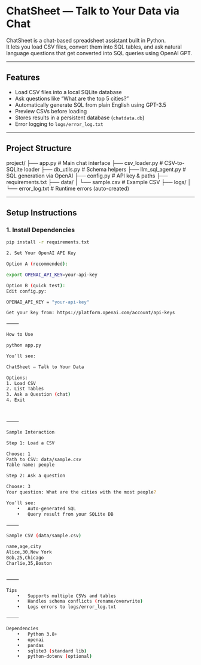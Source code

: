 # ChatSheet — Talk to Your Data via Chat

ChatSheet is a chat-based spreadsheet assistant built in Python.  
It lets you load CSV files, convert them into SQL tables, and ask natural language questions that get converted into SQL queries using OpenAI GPT.

---

##  Features

- Load CSV files into a local SQLite database
- Ask questions like “What are the top 5 cities?”
- Automatically generate SQL from plain English using GPT-3.5
- Preview CSVs before loading
- Stores results in a persistent database (`chatdata.db`)
- Error logging to `logs/error_log.txt`

---

##  Project Structure

project/
├── app.py                  # Main chat interface
├── csv_loader.py           # CSV-to-SQLite loader
├── db_utils.py             # Schema helpers
├── llm_sql_agent.py        # SQL generation via OpenAI
├── config.py               # API key & paths
├── requirements.txt
├── data/
│   └── sample.csv          # Example CSV
├── logs/
│   └── error_log.txt       # Runtime errors (auto-created)

---

## Setup Instructions

### 1. Install Dependencies

```bash
pip install -r requirements.txt

2. Set Your OpenAI API Key

Option A (recommended):

export OPENAI_API_KEY=your-api-key

Option B (quick test):
Edit config.py:

OPENAI_API_KEY = "your-api-key"

Get your key from: https://platform.openai.com/account/api-keys

⸻

How to Use

python app.py

You’ll see:

ChatSheet — Talk to Your Data

Options:
1. Load CSV
2. List Tables
3. Ask a Question (chat)
4. Exit



⸻

Sample Interaction

Step 1: Load a CSV

Choose: 1
Path to CSV: data/sample.csv
Table name: people

Step 2: Ask a question

Choose: 3
Your question: What are the cities with the most people?

You’ll see:
	•	Auto-generated SQL
	•	Query result from your SQLite DB

⸻

Sample CSV (data/sample.csv)

name,age,city
Alice,30,New York
Bob,25,Chicago
Charlie,35,Boston


⸻

Tips
	•	Supports multiple CSVs and tables
	•	Handles schema conflicts (rename/overwrite)
	•	Logs errors to logs/error_log.txt

⸻

Dependencies
	•	Python 3.8+
	•	openai
	•	pandas
	•	sqlite3 (standard lib)
	•	python-dotenv (optional)
